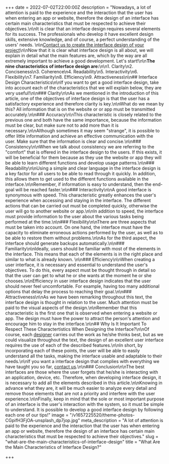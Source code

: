+++
date = 2022-07-02T22:00:00Z
description = "Nowadays, a lot of attention is paid to the experience and the interaction that the user has when entering an app or website, therefore the design of an interface has certain main characteristics that must be respected to achieve their objectives.\n\nIt is clear that an interface design requires several elements for its success. The professionals who develop it have excellent design skills, extensive knowledge, and of course, a perfect understanding of the users' needs. \n\n[Contact us to create the interface design of your project](/contact)\n\nNow that it is clear what interface design is all about, we will explain in detail what the main features are, which by the way are all extremely important to achieve a good development. Let's start!\n\n**The nine characteristics of interface design are:**\n\n1. Clarity\n2. Conciseness\n3. Coherence\n4. Readability\n5. Interactivity\n6. Flexibility\n7. Familiarity\n8. Efficiency\n9. Attractiveness\n\n## Interface Design Characteristics\n\nIf you want to get a good interface design, take into account each of the characteristics that we will explain below, they are very useful!\n\n### Clarity\n\nAs we mentioned in the introduction of this article, one of the objectives of interface design is that the user has a satisfactory experience and therefore clarity is key.\n\nWhat do we mean by this? All information that is on the website or or app must be transmitted accurately.\n\n### Accuracy\n\nThis characteristic is closely related to the previous one and both have the same importance, because the information must be clear, but make sure not to add more than it is necessary.\n\nAlthough sometimes it may seem \"strange\", it is possible to offer little information and achieve an effective communication with the user. Make sure that the information is clear and concise.\n\n### Consistency\n\nWhen we talk about consistency we are referring to the \"comfort\" that is offered in the interface design to the users. If this exists, it will be beneficial for them because as they use the website or app they will be able to learn different functions and develop usage patterns.\n\n### Readability\n\nUsing a simple and clear language in the interface design is a key factor for all users to be able to read through it quickly. In addition, this allows them to get used to the different functions available in the interface.\n\nRemember, if information is easy to understand, then the end-goal will be reached faster.\n\n### Interactivity\n\nA good interface is synonymous with speed. This characteristic greatly enhances the user's experience when accessing and staying in the interface. The different actions that can be carried out must be completed quickly, otherwise the user will go to another website or app.\n\nIn addition to speed, the interface must provide information to the user about the various tasks being performed at the time.\n\n### Flexibility\n\nThere are three aspects that must be taken into account. On one hand, the interface must have the capacity to eliminate erroneous actions performed by the user, as well as to be able to restore them without problems.\n\nAs for the third aspect, the interface should generate backups automatically.\n\n### Familiarity\n\nIdeally, users should be familiar with most of the elements in the interface. This means that each of the elements is in the right place and similar to what is already known. \n\n### Efficiency\n\nWhen creating a user interface, it is necessary and essential to understand the user's objectives. To do this, every aspect must be thought through in detail so that the user can get to what he or she wants at the moment he or she chooses.\n\nEfficiency in user interface design indicates that the user should never feel uncomfortable. For example, having too many additional options that delay the process to reaching their goal.\n\n### Attractiveness\n\nAs we have been remarking throughout this text, the interface design is thought in relation to the user. Much attention must be paid to the visual aspects of the design.\n\nRemember that this characteristic is the first one that is observed when entering a website or app. The design must have the power to attract the person's attention and encourage him to stay in the interface.\n\n## Why Is It Important To Respect These Charactertistics When Designing the Interface?\n\nOf course, each [designer](https://blog.ida.cl/diseno/que-hace-disenador-interfaces/) carries out the work as he/she thinks best, but as we could visualize throughout the text, the design of an excellent user interface requires the use of each of the described features.\n\nIn short, by incorporating each of these points, the user will be able to easily understand all the tasks, making the interface usable and adaptable to their needs.\n\nIf you want a interface design that complies with everything we have taught you so far, [contact us](/contact).\n\n### Conclusion\n\nThe best interfaces are those where the user forgets that he/she is interacting with an application, device, etc. Therefore, when developing interface design, it is necessary to add all the elements described in this article.\n\nKnowing in advance what they are, it will be much easier to analyze every detail and remove those elements that are not a priority and interfere with the user experience.\n\nFinally, keep in mind that the sole or most important purpose of an interface is the user's interaction with the system, so it must be simple to understand. It is possible to develop a good interface design by following each one of our tips!"
image = "/v1657225520/theme-photos-CGpifH3FjOA-unsplash_dp7jop.jpg"
meta_description = "A lot of attention is paid to the experience and the interaction that the user has when entering an app or website, therefore the design of an interface has certain main characteristics that must be respected to achieve their objectives."
slug = "what-are-the-main-characteristics-of-interface-design"
title = "What Are the Main Characteristics of Interface Design?"

+++
